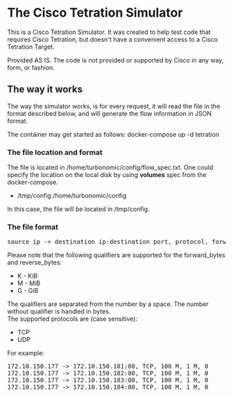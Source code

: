 # The Cisco Tetration Simulator

This is a Cisco Tetration Simulator.
It was created to help test code that requires Cisco Tetration, but doesn't have a convenient access to a Cisco Tetration Target.

Provided AS IS.
The code is not provided or supported by Cisco in any way, form, or fashion.
  
## The way it works
The way the simulator works, is for every request, it will read the file in the format described below, and will generate the flow information in JSON format.

The container may get started as follows:
docker-compose up -d tetration 

### The file location and format
The file is located in /home/turbonomic/config/flow_spec.txt.
One could specify the location on the local disk by using **volumes** spec from the docker-compose.
- /tmp/config:/home/turbonomic/config

In this case, the file will be located in /tmp/config.

### The file format
<pre>
source_ip -> destination_ip:destination_port, protocol, forward_bytes/minute, reverse_bytes/minute, latency
</pre>
Please note that the following qualifiers are supported for the forward_bytes and reverse_bytes:
<ul>
<li> K - KiB
<li> M - MiB
<li> G - GiB
</ul>
The qualifiers are separated from the number by a space. The number without qualifier is handled in bytes.
<br>
The supported protocols are (case sensitive):
<ul>
<li> TCP
<li> UDP
</ul>
For example:
<pre>
172.10.150.177 -> 172.10.150.181:80, TCP, 100 M, 1 M, 0
172.10.150.177 -> 172.10.150.182:80, TCP, 100 M, 1 M, 0
172.10.150.177 -> 172.10.150.183:80, TCP, 100 M, 1 M, 0
172.10.150.177 -> 172.10.150.184:80, TCP, 100 M, 1 M, 0
</pre>  